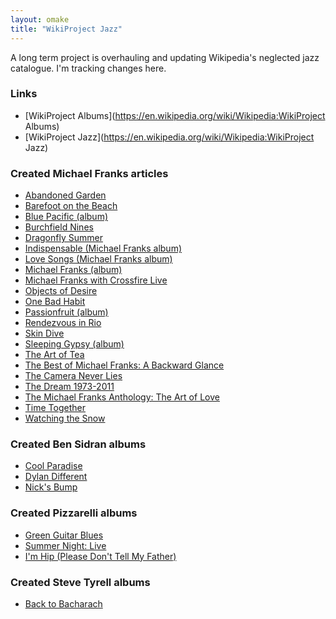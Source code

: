 ```yaml
---
layout: omake
title: "WikiProject Jazz" 
---
```

A long term project is overhauling and updating Wikipedia's neglected jazz catalogue. I'm tracking changes here.


### Links

* [WikiProject Albums](https://en.wikipedia.org/wiki/Wikipedia:WikiProject Albums)
* [WikiProject Jazz](https://en.wikipedia.org/wiki/Wikipedia:WikiProject Jazz)


### Created Michael Franks articles

* [Abandoned Garden](https://en.wikipedia.org/wiki/Abandoned_Garden)
* [Barefoot on the Beach](https://en.wikipedia.org/wiki/Barefoot_on_the_Beach)
* [Blue Pacific (album)](https://en.wikipedia.org/wiki/Blue_Pacific_(album))
* [Burchfield Nines](https://en.wikipedia.org/wiki/Burchfield_Nines)
* [Dragonfly Summer](https://en.wikipedia.org/wiki/Dragonfly_Summer)
* [Indispensable (Michael Franks album)](https://en.wikipedia.org/wiki/Indispensable_(Michael_Franks_album))
* [Love Songs (Michael Franks album)](https://en.wikipedia.org/wiki/Love_Songs_(Michael_Franks_album))
* [Michael Franks (album)](https://en.wikipedia.org/wiki/Michael_Franks_(album))
* [Michael Franks with Crossfire Live](https://en.wikipedia.org/wiki/Michael_Franks_with_Crossfire_Live)
* [Objects of Desire](https://en.wikipedia.org/wiki/Objects_of_Desire)
* [One Bad Habit](https://en.wikipedia.org/wiki/One_Bad_Habit)
* [Passionfruit (album)](https://en.wikipedia.org/wiki/Passionfruit_(album))
* [Rendezvous in Rio](https://en.wikipedia.org/wiki/Rendezvous_in_Rio)
* [Skin Dive](https://en.wikipedia.org/wiki/Skin_Dive)
* [Sleeping Gypsy (album)](https://en.wikipedia.org/wiki/Sleeping_Gypsy_(album))
* [The Art of Tea](https://en.wikipedia.org/wiki/The_Art_of_Tea)
* [The Best of Michael Franks: A Backward Glance](https://en.wikipedia.org/wiki/The_Best_of_Michael_Franks:_A_Backward_Glance)
* [The Camera Never Lies](https://en.wikipedia.org/wiki/The_Camera_Never_Lies)
* [The Dream 1973-2011](https://en.wikipedia.org/wiki/The_Dream_1973-2011)
* [The Michael Franks Anthology: The Art of Love](https://en.wikipedia.org/wiki/The_Michael_Franks_Anthology:_The_Art_of_Love)
* [Time Together](https://en.wikipedia.org/wiki/Time_Together)
* [Watching the Snow](https://en.wikipedia.org/wiki/Watching_the_Snow)


### Created Ben Sidran albums

* [Cool Paradise](https://en.wikipedia.org/wiki/Cool_Paradise)
* [Dylan Different](https://en.wikipedia.org/wiki/Dylan_Different)
* [Nick's Bump](https://en.wikipedia.org/wiki/Nick's_Bump)


### Created Pizzarelli albums

* [Green Guitar Blues](https://en.wikipedia.org/wiki/Green_Guitar_Blues)
* [Summer Night: Live](https://en.wikipedia.org/wiki/Summer_Night:_Live)
* [I'm Hip (Please Don't Tell My Father)](https://en.wikipedia.org/wiki/I'm_Hip_(Please_Don't_Tell_My_Father))

### Created Steve Tyrell albums

* [Back to Bacharach](https://en.wikipedia.org/wiki/Back_to_Bacharach)

